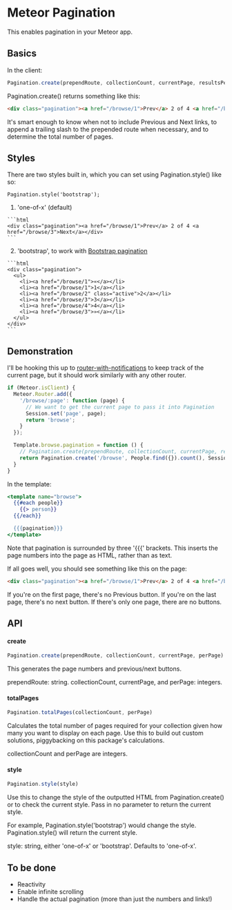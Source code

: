 Meteor Pagination
==============================================

This enables pagination in your Meteor app.

## Basics

In the client:

```js
Pagination.create(prependRoute, collectionCount, currentPage, resultsPerPage);
```

Pagination.create() returns something like this:

```html
<div class="pagination"><a href="/browse/1">Prev</a> 2 of 4 <a href="/browse/3">Next</a></div>
```

It's smart enough to know when not to include Previous and Next links, to append a trailing slash to the prepended route when necessary, and to determine the total number of pages.

## Styles

There are two styles built in, which you can set using Pagination.style() like so:

    Pagination.style('bootstrap');

  1. 'one-of-x' (default)

    ```html
    <div class="pagination"><a href="/browse/1">Prev</a> 2 of 4 <a href="/browse/3">Next</a></div>
    ```
  
  2. 'bootstrap', to work with [Bootstrap pagination](http://twitter.github.com/bootstrap/components.html#pagination) 

    ```html
    <div class="pagination">
      <ul>
        <li><a href="/browse/1">«</a></li>
        <li><a href="/browse/1">1</a></li>
        <li><a href="/browse/2" class="active">2</a></li>
        <li><a href="/browse/3">3</a></li>
        <li><a href="/browse/4">4</a></li>
        <li><a href="/browse/3">»</a></li>
      </ul>
    </div>
    ``` 

## Demonstration

I'll be hooking this up to [router-with-notifications](https://github.com/egtann/meteor-router) to keep track of the current page, but it should work similarly with any other router.

```js
if (Meteor.isClient) {
  Meteor.Router.add({
    '/browse/:page': function (page) {
      // We want to get the current page to pass it into Pagination
      Session.set('page', page);
      return 'browse';
    }
  });

  Template.browse.pagination = function () {
    // Pagination.create(prependRoute, collectionCount, currentPage, resultsPerPage);
    return Pagination.create('/browse', People.find({}).count(), Session.get('page'), 8);
  }
}
```

In the template:

```handlebars
<template name="browse">
  {{#each people}}
    {{> person}}
  {{/each}}

  {{{pagination}}}
</template>
```

Note that pagination is surrounded by three '{{{' brackets. This inserts the page numbers into the page as HTML, rather than as text.

If all goes well, you should see something like this on the page:

```html
<div class="pagination"><a href="/browse/1">Prev</a> 2 of 4 <a href="/browse/3">Next</a></div>
```

If you're on the first page, there's no Previous button. If you're on the last page, there's no next button. If there's only one page, there are no buttons.

## API

#### create

```js
Pagination.create(prependRoute, collectionCount, currentPage, perPage)
```

This generates the page numbers and previous/next buttons.

prependRoute: string.
collectionCount, currentPage, and perPage: integers.

#### totalPages

```js
Pagination.totalPages(collectionCount, perPage)
```

Calculates the total number of pages required for your collection given how many you want to display on each page. Use this to build out custom solutions, piggybacking on this package's calculations.

collectionCount and perPage are integers.

#### style

```js
Pagination.style(style)
```

Use this to change the style of the outputted HTML from Pagination.create() or to check the current style. Pass in no parameter to return the current style.

For example, Pagination.style('bootstrap') would change the style. Pagination.style() will return the current style.

style: string, either 'one-of-x' or 'bootstrap'. Defaults to 'one-of-x'.

## To be done

  - Reactivity
  - Enable infinite scrolling
  - Handle the actual pagination (more than just the numbers and links!)
